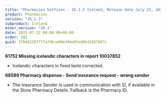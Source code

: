 ```yaml
---
title: "Pharmacies hotfixes - 26.1.3 Iceland, Release date July 22, 2025 - Hotfixes"
product: Pharmacies
version: "26.1.3"
subproduct: Iceland
minor_version: "26.1"
date: 2025-07-22 00:00:00+00:00
order: 102
guid: 2f04622877ffa7dbca09e304e0fed0b41567687c
---
```


<div><strong>61752 Missing icelandic characters in report 10037852</strong>
<ul><li>Icelandic characters in fixed texts corrected.</li></ul>
<strong>68589 Pharmacy dispense - Send insurance request - wrong sender</strong>
<ul><li>The Insurance Sender is used in communication with SÍ, if available in the Store Pharmacy Details. Fallback is the Pharmacy ID.</li></ul></div>
